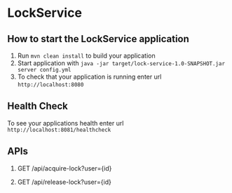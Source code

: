 # LockService

How to start the LockService application
---

1. Run `mvn clean install` to build your application
1. Start application with `java -jar target/lock-service-1.0-SNAPSHOT.jar server config.yml`
1. To check that your application is running enter url `http://localhost:8080`

Health Check
---

To see your applications health enter url `http://localhost:8081/healthcheck`


APIs
---

1) GET /api/acquire-lock?user={id}

2) GET /api/release-lock?user={id}
